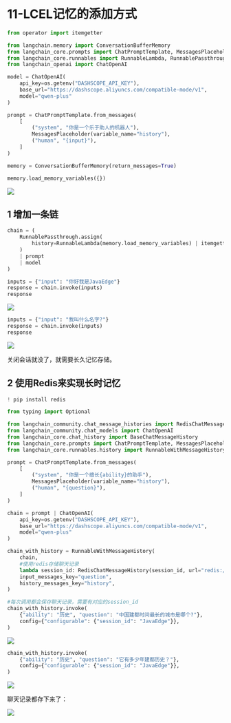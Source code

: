 # 11-LCEL记忆的添加方式

```python
from operator import itemgetter

from langchain.memory import ConversationBufferMemory
from langchain_core.prompts import ChatPromptTemplate, MessagesPlaceholder
from langchain_core.runnables import RunnableLambda, RunnablePassthrough
from langchain_openai import ChatOpenAI

model = ChatOpenAI(
    api_key=os.getenv("DASHSCOPE_API_KEY"),
    base_url="https://dashscope.aliyuncs.com/compatible-mode/v1",
    model="qwen-plus"
)

prompt = ChatPromptTemplate.from_messages(
    [
        ("system", "你是一个乐于助人的机器人"),
        MessagesPlaceholder(variable_name="history"),
        ("human", "{input}"),
    ]
)

memory = ConversationBufferMemory(return_messages=True)

memory.load_memory_variables({})
```



![](https://my-img.javaedge.com.cn/javaedge-blog/2024/06/888862a225b127453f77c9c7cb444564.png)

## 1 增加一条链

```python
chain = (
    RunnablePassthrough.assign(
        history=RunnableLambda(memory.load_memory_variables) | itemgetter("history")
    )
    | prompt
    | model
)

inputs = {"input": "你好我是JavaEdge"}
response = chain.invoke(inputs)
response
```



![](https://my-img.javaedge.com.cn/javaedge-blog/2024/06/ff2309e91c2d24c89c5a362696adf116.png)

```python
inputs = {"input": "我叫什么名字?"}
response = chain.invoke(inputs)
response
```



![](https://my-img.javaedge.com.cn/javaedge-blog/2024/06/63be04dde9f9f8d43f4a56c72f8056b0.png)

关闭会话就没了，就需要长久记忆存储。

## 2 使用Redis来实现长时记忆

```python
! pip install redis
```

```python
from typing import Optional

from langchain_community.chat_message_histories import RedisChatMessageHistory
from langchain_community.chat_models import ChatOpenAI
from langchain_core.chat_history import BaseChatMessageHistory
from langchain_core.prompts import ChatPromptTemplate, MessagesPlaceholder
from langchain_core.runnables.history import RunnableWithMessageHistory
```

```python
prompt = ChatPromptTemplate.from_messages(
    [
        ("system", "你是一个擅长{ability}的助手"),
        MessagesPlaceholder(variable_name="history"),
        ("human", "{question}"),
    ]
)

chain = prompt | ChatOpenAI(
    api_key=os.getenv("DASHSCOPE_API_KEY"),
    base_url="https://dashscope.aliyuncs.com/compatible-mode/v1",
    model="qwen-plus"
)
```

```python
chain_with_history = RunnableWithMessageHistory(
    chain,
    #使用redis存储聊天记录
    lambda session_id: RedisChatMessageHistory(session_id, url="redis://localhost:6379/0"),
    input_messages_key="question",
    history_messages_key="history",
)
```

```python
#每次调用都会保存聊天记录，需要有对应的session_id
chain_with_history.invoke(
    {"ability": "历史", "question": "中国建都时间最长的城市是哪个?"},
    config={"configurable": {"session_id": "JavaEdge"}},
)
```

![](https://my-img.javaedge.com.cn/javaedge-blog/2024/06/af383e2a5906e6d13edebfdce3372ab8.png)

```python
chain_with_history.invoke(
    {"ability": "历史", "question": "它有多少年建都历史？"},
    config={"configurable": {"session_id": "JavaEdge"}},
)
```

![](https://my-img.javaedge.com.cn/javaedge-blog/2024/06/e5ab4a6e59dd37e9f56a7357b8dec141.png)

聊天记录都存下来了：

![](https://my-img.javaedge.com.cn/javaedge-blog/2024/06/7cdf8430b8827f803c18698ea5f0c348.png)